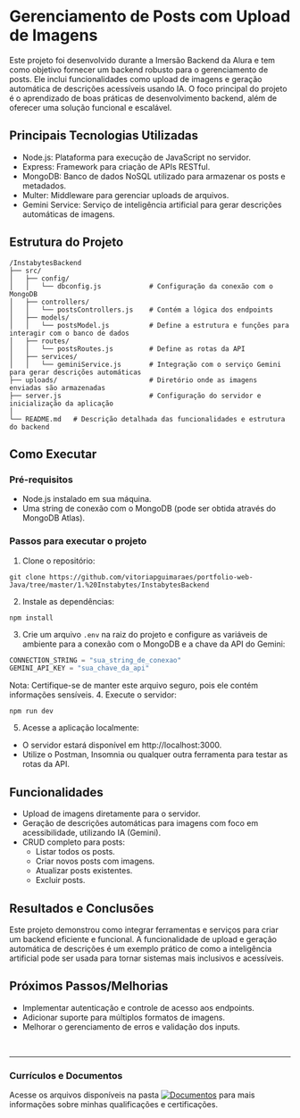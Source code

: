 # Gerenciamento de Posts com Upload de Imagens
Este projeto foi desenvolvido durante a Imersão Backend da Alura e tem como objetivo fornecer um backend robusto para o gerenciamento de posts. Ele inclui funcionalidades como upload de imagens e geração automática de descrições acessíveis usando IA. O foco principal do projeto é o aprendizado de boas práticas de desenvolvimento backend, além de oferecer uma solução funcional e escalável.

## Principais Tecnologias Utilizadas
- Node.js: Plataforma para execução de JavaScript no servidor.
- Express: Framework para criação de APIs RESTful.
- MongoDB: Banco de dados NoSQL utilizado para armazenar os posts e metadados.
- Multer: Middleware para gerenciar uploads de arquivos.
- Gemini Service: Serviço de inteligência artificial para gerar descrições automáticas de imagens.

## Estrutura do Projeto
```
/InstabytesBackend
├── src/
│   ├── config/
│   │   └── dbconfig.js            # Configuração da conexão com o MongoDB
│   ├── controllers/
│   │   └── postsControllers.js    # Contém a lógica dos endpoints
│   ├── models/
│   │   └── postsModel.js          # Define a estrutura e funções para interagir com o banco de dados
│   ├── routes/
│   │   └── postsRoutes.js         # Define as rotas da API
│   ├── services/
│   │   └── geminiService.js       # Integração com o serviço Gemini para gerar descrições automáticas
├── uploads/                       # Diretório onde as imagens enviadas são armazenadas
├── server.js                      # Configuração do servidor e inicialização da aplicação
│
└── README.md   # Descrição detalhada das funcionalidades e estrutura do backend
```

## Como Executar
### Pré-requisitos
- Node.js instalado em sua máquina.
- Uma string de conexão com o MongoDB (pode ser obtida através do MongoDB Atlas).
### Passos para executar o projeto
1. Clone o repositório:
```
git clone https://github.com/vitoriapguimaraes/portfolio-web-Java/tree/master/1.%20Instabytes/InstabytesBackend
```
2. Instale as dependências:
```
npm install
```
3. Crie um arquivo <code>.env</code> na raiz do projeto e configure as variáveis de ambiente para a conexão com o MongoDB e a chave da API do Gemini:
``` javascript
CONNECTION_STRING = "sua_string_de_conexao"
GEMINI_API_KEY = "sua_chave_da_api"
```
Nota: Certifique-se de manter este arquivo seguro, pois ele contém informações sensíveis.
4. Execute o servidor:
```
npm run dev
```
5. Acesse a aplicação localmente:
- O servidor estará disponível em http://localhost:3000.
- Utilize o Postman, Insomnia ou qualquer outra ferramenta para testar as rotas da API.

## Funcionalidades
- Upload de imagens diretamente para o servidor.
- Geração de descrições automáticas para imagens com foco em acessibilidade, utilizando IA (Gemini).
- CRUD completo para posts:
  - Listar todos os posts.
  - Criar novos posts com imagens.
  - Atualizar posts existentes.
  - Excluir posts.

## Resultados e Conclusões
Este projeto demonstrou como integrar ferramentas e serviços para criar um backend eficiente e funcional. A funcionalidade de upload e geração automática de descrições é um exemplo prático de como a inteligência artificial pode ser usada para tornar sistemas mais inclusivos e acessíveis.

## Próximos Passos/Melhorias
- Implementar autenticação e controle de acesso aos endpoints.
- Adicionar suporte para múltiplos formatos de imagens.
- Melhorar o gerenciamento de erros e validação dos inputs.

<br>
<hr> 

### Currículos e Documentos
Acesse os arquivos disponíveis na pasta 
[![Documentos](https://img.shields.io/badge/DOCUMENTOS-%F0%9F%93%83-blue?style=flat-square)](https://github.com/vitoriapguimaraes/vitoriapguimaraes/tree/main/DOCUMENTOS) para mais informações sobre minhas qualificações e certificações.
